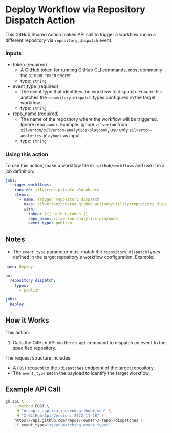 # Deploy Workflow via Repository Dispatch Action

This GitHub Shared Action makes API call to trigger a workflow run in a different repository via `repository_dispatch` event.

### Inputs

+ token (required)
  + A GitHub token for running GitHub CLI commands, most commonly the `GITHUB_TOKEN` secret
  + type: `string`
+ event_type (required)
  + The event type that identifies the workflow to dispatch. Ensure this amtches the `repository_dispatch` types configured in the target workflow.
  + type: `string`
+ repo_name (required)
  + The name of the repository where the workflow will be triggered. Ignore repo `owner`. Example: ignore `zilverton` from `zilverton/silverton-analytics-playbook`, use only `silverton-analytics-playbook` as input.
  + type: `string`

### Using this action

To use this action, make a workflow file in `.github/workflows` and use it in a job definition:
```yaml
jobs:
  trigger-workflows:
    runs-on: zilverton-private-x64-ubuntu
    steps:
      - name: Trigger repository dispatch
        uses: zilvertonz/shared-github-actions/utility/repository_dispatch@v0
        with:
          token: ${{ github.token }}
          repo_name: silverton-analytics-playbook
          event_type: publish
```

## Notes

- The `event_type` parameter must match the `repository_dispatch` types defined in the target repository's workflow configuration. Example:
```yaml
name: Deploy

on:
  repository_dispatch:
    types:
      - publish

jobs:
  Deploy:
```

## How it Works

This action:
1. Calls the GitHub API via the `gh api` command to dispatch an event to the specified repository.

The request structure includes:
- A `POST` request to the `/dispatches` endpoint of the target repository.
- The `event_type` set in the payload to identify the target workflow.

## Example API Call

```bash
gh api \
    --method POST \
    -H "Accept: application/vnd.github+json" \
    -H "X-GitHub-Api-Version: 2022-11-28" \
    https://api.github.com/repos/<owner>/<repo>/dispatches \
    -f event_type="<your-matching-event-type>"
